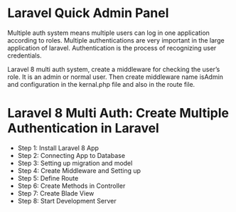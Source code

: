# Laravel Quick Admin Panel 

Multiple auth system means multiple users can log in one application according to roles. Multiple authentications are very important in the large application of laravel. Authentication is the process of recognizing user credentials.

Laravel 8 multi auth system, create a middleware for checking the user’s role. It is an admin or normal user. Then create middleware name isAdmin and configuration in the kernal.php file and also in the route file.

# Laravel 8 Multi Auth: Create Multiple Authentication in Laravel
- Step 1: Install Laravel 8 App
- Step 2: Connecting App to Database
- Step 3: Setting up migration and model
- Step 4: Create Middleware and Setting up
- Step 5: Define Route
- Step 6: Create Methods in Controller
- Step 7: Create Blade View
- Step 8: Start Development Server
